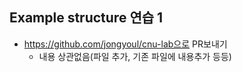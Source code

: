 ## Example structure 연습 1
- https://github.com/jongyoul/cnu-lab으로 PR보내기
  - 내용 상관없음(파일 추가, 기존 파일에 내용추가 등등)
